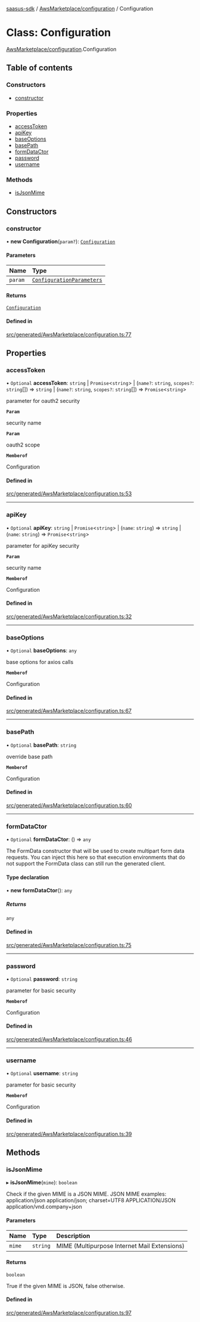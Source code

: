 [saasus-sdk](../README.md) / [AwsMarketplace/configuration](../modules/AwsMarketplace_configuration.md) / Configuration

# Class: Configuration

[AwsMarketplace/configuration](../modules/AwsMarketplace_configuration.md).Configuration

## Table of contents

### Constructors

- [constructor](AwsMarketplace_configuration.Configuration.md#constructor)

### Properties

- [accessToken](AwsMarketplace_configuration.Configuration.md#accesstoken)
- [apiKey](AwsMarketplace_configuration.Configuration.md#apikey)
- [baseOptions](AwsMarketplace_configuration.Configuration.md#baseoptions)
- [basePath](AwsMarketplace_configuration.Configuration.md#basepath)
- [formDataCtor](AwsMarketplace_configuration.Configuration.md#formdatactor)
- [password](AwsMarketplace_configuration.Configuration.md#password)
- [username](AwsMarketplace_configuration.Configuration.md#username)

### Methods

- [isJsonMime](AwsMarketplace_configuration.Configuration.md#isjsonmime)

## Constructors

### constructor

• **new Configuration**(`param?`): [`Configuration`](AwsMarketplace_configuration.Configuration.md)

#### Parameters

| Name | Type |
| :------ | :------ |
| `param` | [`ConfigurationParameters`](../interfaces/AwsMarketplace_configuration.ConfigurationParameters.md) |

#### Returns

[`Configuration`](AwsMarketplace_configuration.Configuration.md)

#### Defined in

[src/generated/AwsMarketplace/configuration.ts:77](https://github.com/saasus-platform/saasus-sdk-javascript/blob/6b95732/src/generated/AwsMarketplace/configuration.ts#L77)

## Properties

### accessToken

• `Optional` **accessToken**: `string` \| `Promise`\<`string`\> \| (`name?`: `string`, `scopes?`: `string`[]) => `string` \| (`name?`: `string`, `scopes?`: `string`[]) => `Promise`\<`string`\>

parameter for oauth2 security

**`Param`**

security name

**`Param`**

oauth2 scope

**`Memberof`**

Configuration

#### Defined in

[src/generated/AwsMarketplace/configuration.ts:53](https://github.com/saasus-platform/saasus-sdk-javascript/blob/6b95732/src/generated/AwsMarketplace/configuration.ts#L53)

___

### apiKey

• `Optional` **apiKey**: `string` \| `Promise`\<`string`\> \| (`name`: `string`) => `string` \| (`name`: `string`) => `Promise`\<`string`\>

parameter for apiKey security

**`Param`**

security name

**`Memberof`**

Configuration

#### Defined in

[src/generated/AwsMarketplace/configuration.ts:32](https://github.com/saasus-platform/saasus-sdk-javascript/blob/6b95732/src/generated/AwsMarketplace/configuration.ts#L32)

___

### baseOptions

• `Optional` **baseOptions**: `any`

base options for axios calls

**`Memberof`**

Configuration

#### Defined in

[src/generated/AwsMarketplace/configuration.ts:67](https://github.com/saasus-platform/saasus-sdk-javascript/blob/6b95732/src/generated/AwsMarketplace/configuration.ts#L67)

___

### basePath

• `Optional` **basePath**: `string`

override base path

**`Memberof`**

Configuration

#### Defined in

[src/generated/AwsMarketplace/configuration.ts:60](https://github.com/saasus-platform/saasus-sdk-javascript/blob/6b95732/src/generated/AwsMarketplace/configuration.ts#L60)

___

### formDataCtor

• `Optional` **formDataCtor**: () => `any`

The FormData constructor that will be used to create multipart form data
requests. You can inject this here so that execution environments that
do not support the FormData class can still run the generated client.

#### Type declaration

• **new formDataCtor**(): `any`

##### Returns

`any`

#### Defined in

[src/generated/AwsMarketplace/configuration.ts:75](https://github.com/saasus-platform/saasus-sdk-javascript/blob/6b95732/src/generated/AwsMarketplace/configuration.ts#L75)

___

### password

• `Optional` **password**: `string`

parameter for basic security

**`Memberof`**

Configuration

#### Defined in

[src/generated/AwsMarketplace/configuration.ts:46](https://github.com/saasus-platform/saasus-sdk-javascript/blob/6b95732/src/generated/AwsMarketplace/configuration.ts#L46)

___

### username

• `Optional` **username**: `string`

parameter for basic security

**`Memberof`**

Configuration

#### Defined in

[src/generated/AwsMarketplace/configuration.ts:39](https://github.com/saasus-platform/saasus-sdk-javascript/blob/6b95732/src/generated/AwsMarketplace/configuration.ts#L39)

## Methods

### isJsonMime

▸ **isJsonMime**(`mime`): `boolean`

Check if the given MIME is a JSON MIME.
JSON MIME examples:
  application/json
  application/json; charset=UTF8
  APPLICATION/JSON
  application/vnd.company+json

#### Parameters

| Name | Type | Description |
| :------ | :------ | :------ |
| `mime` | `string` | MIME (Multipurpose Internet Mail Extensions) |

#### Returns

`boolean`

True if the given MIME is JSON, false otherwise.

#### Defined in

[src/generated/AwsMarketplace/configuration.ts:97](https://github.com/saasus-platform/saasus-sdk-javascript/blob/6b95732/src/generated/AwsMarketplace/configuration.ts#L97)
